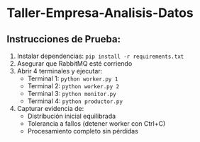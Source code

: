 # Taller-Empresa-Analisis-Datos

## Instrucciones de Prueba:

1. Instalar dependencias: `pip install -r requirements.txt`
2. Asegurar que RabbitMQ esté corriendo
3. Abrir 4 terminales y ejecutar:
   - Terminal 1: `python worker.py 1`
   - Terminal 2: `python worker.py 2` 
   - Terminal 3: `python monitor.py`
   - Terminal 4: `python productor.py`
4. Capturar evidencia de:
   - Distribución inicial equilibrada
   - Tolerancia a fallos (detener worker con Ctrl+C)
   - Procesamiento completo sin pérdidas
